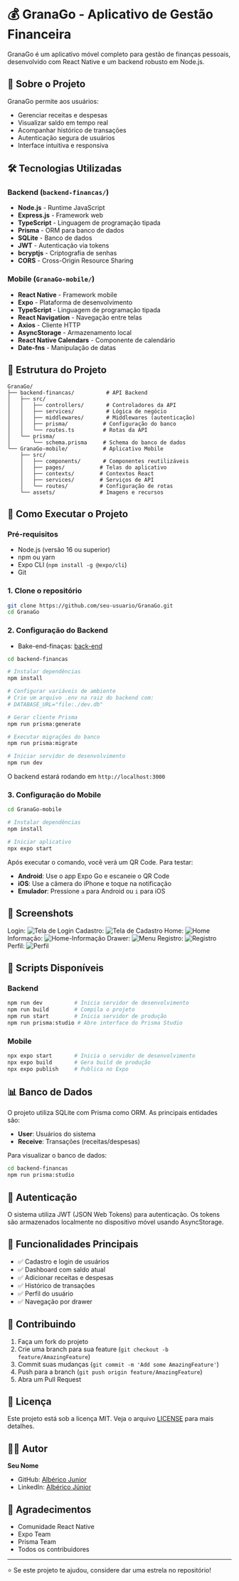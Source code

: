 # 💰 GranaGo - Aplicativo de Gestão Financeira

GranaGo é um aplicativo móvel completo para gestão de finanças pessoais, desenvolvido com React Native e um backend robusto em Node.js.

## 📱 Sobre o Projeto

GranaGo permite aos usuários:

- Gerenciar receitas e despesas
- Visualizar saldo em tempo real
- Acompanhar histórico de transações
- Autenticação segura de usuários
- Interface intuitiva e responsiva

## 🛠️ Tecnologias Utilizadas

### Backend (`backend-financas/`)

- **Node.js** - Runtime JavaScript
- **Express.js** - Framework web
- **TypeScript** - Linguagem de programação tipada
- **Prisma** - ORM para banco de dados
- **SQLite** - Banco de dados
- **JWT** - Autenticação via tokens
- **bcryptjs** - Criptografia de senhas
- **CORS** - Cross-Origin Resource Sharing

### Mobile (`GranaGo-mobile/`)

- **React Native** - Framework mobile
- **Expo** - Plataforma de desenvolvimento
- **TypeScript** - Linguagem de programação tipada
- **React Navigation** - Navegação entre telas
- **Axios** - Cliente HTTP
- **AsyncStorage** - Armazenamento local
- **React Native Calendars** - Componente de calendário
- **Date-fns** - Manipulação de datas

## 📁 Estrutura do Projeto

```
GranaGo/
├── backend-financas/          # API Backend
│   ├── src/
│   │   ├── controllers/       # Controladores da API
│   │   ├── services/          # Lógica de negócio
│   │   ├── middlewares/       # Middlewares (autenticação)
│   │   ├── prisma/           # Configuração do banco
│   │   └── routes.ts         # Rotas da API
│   └── prisma/
│       └── schema.prisma     # Schema do banco de dados
└── GranaGo-mobile/           # Aplicativo Mobile
    ├── src/
    │   ├── components/       # Componentes reutilizáveis
    │   ├── pages/           # Telas do aplicativo
    │   ├── contexts/        # Contextos React
    │   ├── services/        # Serviços de API
    │   └── routes/          # Configuração de rotas
    └── assets/              # Imagens e recursos
```

## 🚀 Como Executar o Projeto

### Pré-requisitos

- Node.js (versão 16 ou superior)
- npm ou yarn
- Expo CLI (`npm install -g @expo/cli`)
- Git

### 1. Clone o repositório

```bash
git clone https://github.com/seu-usuario/GranaGo.git
cd GranaGo
```

### 2. Configuração do Backend

- Bake-end-finaças: [back-end]([https://github.com/AlbericoJr](https://github.com/AlbericoJr/backend-financas))

```bash
cd backend-financas

# Instalar dependências
npm install

# Configurar variáveis de ambiente
# Crie um arquivo .env na raiz do backend com:
# DATABASE_URL="file:./dev.db"

# Gerar cliente Prisma
npm run prisma:generate

# Executar migrações do banco
npm run prisma:migrate

# Iniciar servidor de desenvolvimento
npm run dev
```

O backend estará rodando em `http://localhost:3000`

### 3. Configuração do Mobile

```bash
cd GranaGo-mobile

# Instalar dependências
npm install

# Iniciar aplicativo
npx expo start
```

Após executar o comando, você verá um QR Code. Para testar:

- **Android**: Use o app Expo Go e escaneie o QR Code
- **iOS**: Use a câmera do iPhone e toque na notificação
- **Emulador**: Pressione `a` para Android ou `i` para iOS

## 📸 Screenshots

Login:
![Tela de Login](mobile/src/assets/Screenshots/SignIn.png)
Cadastro:
![Tela de Cadastro](mobile/src/assets/Screenshots/SingUp.png)
Home:
![Home](mobile/src/assets/Screenshots/Home.png)
Informação:
![Home-Informação](mobile/src/assets/Screenshots/Home-Informacao.png)
Drawer:
![Menu](mobile/src/assets/Screenshots/Drawer.png)
Registro:
![Registro](mobile/src/assets/Screenshots/register.png)
Perfil:
![Perfil](mobile/src/assets/Screenshots/profile.png)


## 🔧 Scripts Disponíveis

### Backend

```bash
npm run dev          # Inicia servidor de desenvolvimento
npm run build        # Compila o projeto
npm run start        # Inicia servidor de produção
npm run prisma:studio # Abre interface do Prisma Studio
```

### Mobile

```bash
npx expo start       # Inicia o servidor de desenvolvimento
npx expo build       # Gera build de produção
npx expo publish     # Publica no Expo
```

## 📊 Banco de Dados

O projeto utiliza SQLite com Prisma como ORM. As principais entidades são:

- **User**: Usuários do sistema
- **Receive**: Transações (receitas/despesas)

Para visualizar o banco de dados:

```bash
cd backend-financas
npm run prisma:studio
```

## 🔐 Autenticação

O sistema utiliza JWT (JSON Web Tokens) para autenticação. Os tokens são armazenados localmente no dispositivo móvel usando AsyncStorage.

## 📱 Funcionalidades Principais

- ✅ Cadastro e login de usuários
- ✅ Dashboard com saldo atual
- ✅ Adicionar receitas e despesas
- ✅ Histórico de transações
- ✅ Perfil do usuário
- ✅ Navegação por drawer

## 🤝 Contribuindo

1. Faça um fork do projeto
2. Crie uma branch para sua feature (`git checkout -b feature/AmazingFeature`)
3. Commit suas mudanças (`git commit -m 'Add some AmazingFeature'`)
4. Push para a branch (`git push origin feature/AmazingFeature`)
5. Abra um Pull Request

## 📄 Licença

Este projeto está sob a licença MIT. Veja o arquivo [LICENSE](LICENSE) para mais detalhes.

## 👨‍💻 Autor

**Seu Nome**

- GitHub: [Albérico Junior](https://github.com/AlbericoJr)
- LinkedIn: [Albérico Júnior](https://www.linkedin.com/in/alberico-junior/)

## 🙏 Agradecimentos

- Comunidade React Native
- Expo Team
- Prisma Team
- Todos os contribuidores

---

⭐ Se este projeto te ajudou, considere dar uma estrela no repositório!

